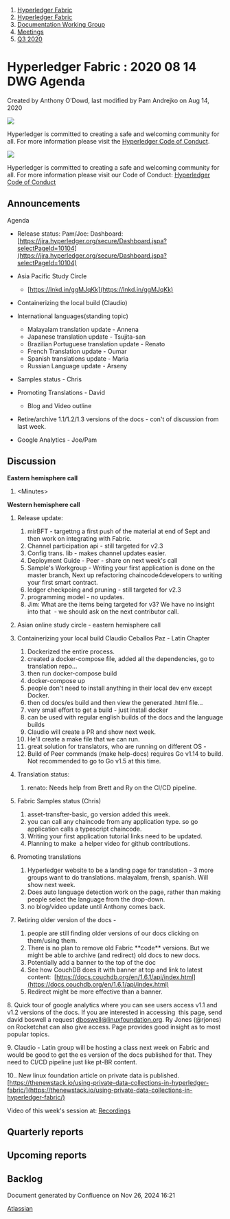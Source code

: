 1. [Hyperledger Fabric](index.html)
2. [Hyperledger Fabric](Hyperledger-Fabric_22839309.html)
3. [Documentation Working Group](Documentation-Working-Group_22839782.html)
4. [Meetings](Meetings_22839778.html)
5. [Q3 2020](Q3-2020_22842040.html)

# Hyperledger Fabric : 2020 08 14 DWG Agenda

Created by Anthony O'Dowd, last modified by Pam Andrejko on Aug 14, 2020

![](https://wiki.hyperledger.org/download/attachments/2392771/welcome.png?version=2&modificationDate=1572450107000&api=v2)

Hyperledger is committed to creating a safe and welcoming community for all. For more information please visit the [Hyperledger Code of Conduct](https://lf-hyperledger.atlassian.net/wiki/spaces/HYP/pages/19595281/Hyperledger+Code+of+Conduct).

![](https://wiki.hyperledger.org/download/attachments/29034696/Antitrustnotice.png?version=1&modificationDate=1581695654000&api=v2)

Hyperledger is committed to creating a safe and welcoming community for all. For more information please visit our Code of Conduct: [Hyperledger Code of Conduct](https://lf-hyperledger.atlassian.net/wiki/spaces/HYP/pages/19595281/Hyperledger+Code+of+Conduct)

## Announcements

Agenda

- Release status: Pam/Joe: Dashboard: [https://jira.hyperledger.org/secure/Dashboard.jspa?selectPageId=10104](https://jira.hyperledger.org/secure/Dashboard.jspa?selectPageId=10104)
- Asia Pacific Study Circle
  
  - [https://lnkd.in/ggMJqKk](https://lnkd.in/ggMJqKk)
- Containerizing the local build (Claudio)
- International languages(standing topic)
  
  - Malayalam translation update - Annena
  - Japanese translation update - Tsujita-san
  - Brazilian Portuguese translation update - Renato
  - French Translation update - Oumar
  - Spanish translations update - Maria
  - Russian Language update - Arseny
- Samples status - Chris
- Promoting Translations - David
  
  - Blog and Video outline
- Retire/archive 1.1/1.2/1.3 versions of the docs - con't of discussion from last week.
  
- Google Analytics - Joe/Pam

## Discussion

**Eastern hemisphere call**

1. &lt;Minutes&gt;
   

**Western hemisphere call**

1. Release update:
   
   1. mirBFT - targettng a first push of the material at end of Sept and then work on integrating with Fabric.
   2. Channel participation api - still targeted for v2.3
   3. Config trans. lib - makes channel updates easier.
   4. Deployment Guide - Peer - share on next week's call
   5. Sample's Workgroup - Writing your first application is done on the master branch, Next up refactoring chaincode4developers to writing your first smart contract.
   6. ledger checkpoing and pruning - still targeted for v2.3
   7. programming model - no updates.
   8. Jim: What are the items being targeted for v3? We have no insight into that  - we should ask on the next contributor call.
2. Asian online study circle - eastern hemisphere call
3. Containerizing your local build Claudio Ceballos Paz - Latin Chapter
   
   01. Dockerized the entire process.
   02. created a docker-compose file, added all the dependencies, go to translation repo...
   03. then run docker-compose build
   04. docker-compose up
   05. people don't need to install anything in their local dev env except Docker.
   06. then cd docs/es build and then view the generated .html file...
   07. very small effort to get a build - just install docker
   08. can be used with regular english builds of the docs and the language builds
   09. Claudio will create a PR and show next week.
   10. He'll create a make file that we can run.
   11. great solution for translators, who are running on different OS -
   12. Build of Peer commands (make help-docs) requires Go v1.14 to build. Not recommended to go to Go v1.5 at this time.
4. Translation status:
   
   1. renato: Needs help from Brett and Ry on the CI/CD pipeline.
5. Fabric Samples status (Chris)
   
   1. asset-transfter-basic, go version added this week.
   2. you can call any chaincode from any application type. so go application calls a typescript chaincode.
   3. Writing your first application tutorial links need to be updated.
   4. Planning to make  a helper video for github contributions.
6. Promoting translations
   
   1. Hyperledger website to be a landing page for translation - 3 more groups want to do translations. malayalam, frensh, spanish. Will show next week.
   2. Does auto language detection work on the page, rather than making people select the language from the drop-down.
   3. no blog/video update until Anthony comes back.
7. Retiring older version of the docs -
   
   1. people are still finding older versions of our docs clicking on them/using them.
   2. There is no plan to remove old Fabric \*\*code\** versions. But we might be able to archive (and redirect) old docs to new docs.
   3. Potentially add a banner to the top of the doc
   4. See how CouchDB does it with banner at top and link to latest content:  [https://docs.couchdb.org/en/1.6.1/api/index.html](https://docs.couchdb.org/en/1.6.1/api/index.html)
   5. Redirect might be more effective than a banner.

8\. Quick tour of google analytics where you can see users access v1.1 and v1.2 versions of the docs. If you are interested in accessing  this page, send david boswell a request [dboswell@linuxfoundation.org](mailto:dboswell@linuxfoundation.org). Ry Jones (@rjones) on Rocketchat can also give access. Page provides good insight as to most popular topics.

9\. Claudio - Latin group will be hosting a class next week on Fabric and would be good to get the es version of the docs published for that. They need to CI/CD pipeline just like pt-BR content.

10.. New linux foundation article on private data is published. [https://thenewstack.io/using-private-data-collections-in-hyperledger-fabric/](https://thenewstack.io/using-private-data-collections-in-hyperledger-fabric/)

Video of this week's session at: [Recordings](https://lf-hyperledger.atlassian.net/wiki/display/fabric/Recordings)

## Quarterly reports

## Upcoming reports

## Backlog

Document generated by Confluence on Nov 26, 2024 16:21

[Atlassian](http://www.atlassian.com/)
